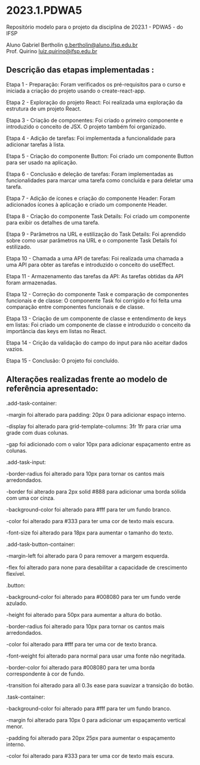 # 2023.1.PDWA5
Repositório modelo para o projeto da disciplina de 2023.1 - PDWA5 - do IFSP

Aluno Gabriel Bertholin  <g.bertholin@aluno.ifsp.edu.br>  \
Prof. Quirino         <luiz.quirino@ifsp.edu.br>

## Descrição das etapas implementadas :
Etapa 1 - Preparação: Foram verificados os pré-requisitos para o curso e iniciada a criação do projeto usando o create-react-app.

Etapa 2 - Exploração do projeto React: Foi realizada uma exploração da estrutura de um projeto React.

Etapa 3 - Criação de componentes: Foi criado o primeiro componente e introduzido o conceito de JSX. O projeto também foi organizado.

Etapa 4 - Adição de tarefas: Foi implementada a funcionalidade para adicionar tarefas à lista.

Etapa 5 - Criação do componente Button: Foi criado um componente Button para ser usado na aplicação.

Etapa 6 - Conclusão e deleção de tarefas: Foram implementadas as funcionalidades para marcar uma tarefa como concluída e para deletar uma tarefa.

Etapa 7 - Adição de ícones e criação do componente Header: Foram adicionados ícones à aplicação e criado um componente Header.

Etapa 8 - Criação do componente Task Details: Foi criado um componente para exibir os detalhes de uma tarefa.

Etapa 9 - Parâmetros na URL e estilização do Task Details: Foi aprendido sobre como usar parâmetros na URL e o componente Task Details foi estilizado.

Etapa 10 - Chamada a uma API de tarefas: Foi realizada uma chamada a uma API para obter as tarefas e introduzido o conceito do useEffect.

Etapa 11 - Armazenamento das tarefas da API: As tarefas obtidas da API foram armazenadas.

Etapa 12 - Correção do componente Task e comparação de componentes funcionais e de classe: O componente Task foi corrigido e foi feita uma comparação entre componentes funcionais e de classe.

Etapa 13 - Criação de um componente de classe e entendimento de keys em listas: Foi criado um componente de classe e introduzido o conceito da importância das keys em listas no React.

Etapa 14 - Crição da validação do campo do input para não aceitar dados vazios.

Etapa 15 - Conclusão: O projeto foi concluído.

## Alterações realizadas frente ao modelo de referência apresentado:
.add-task-container:


  -margin foi alterado para padding: 20px 0 para adicionar espaço interno.
  
  -display foi alterado para grid-template-columns: 3fr 1fr para criar uma grade com duas colunas.
  
  -gap foi adicionado com o valor 10px para adicionar espaçamento entre as colunas.


.add-task-input:
  
  
  -border-radius foi alterado para 10px para tornar os cantos mais arredondados.
  
  -border foi alterado para 2px solid #888 para adicionar uma borda sólida com uma cor cinza.
  
  -background-color foi alterado para #fff para ter um fundo branco.
 
  -color foi alterado para #333 para ter uma cor de texto mais escura.
 
  -font-size foi alterado para 18px para aumentar o tamanho do texto.


.add-task-button-container:
  
  
  -margin-left foi alterado para 0 para remover a margem esquerda.
  
  -flex foi alterado para none para desabilitar a capacidade de crescimento flexível.


.button:


  -background-color foi alterado para #008080 para ter um fundo verde azulado.
 
  -height foi alterado para 50px para aumentar a altura do botão.
 
  -border-radius foi alterado para 10px para tornar os cantos mais arredondados.
 
  -color foi alterado para #fff para ter uma cor de texto branca.
  
  -font-weight foi alterado para normal para usar uma fonte não negritada.
  
  -border-color foi alterado para #008080 para ter uma borda correspondente à cor de fundo.
  
  -transition foi alterado para all 0.3s ease para suavizar a transição do botão.


.task-container:


  -background-color foi alterado para #fff para ter um fundo branco.
  
  -margin foi alterado para 10px 0 para adicionar um espaçamento vertical menor.
  
  -padding foi alterado para 20px 25px para aumentar o espaçamento interno.
  
  -color foi alterado para #333 para ter uma cor de texto mais escura.
